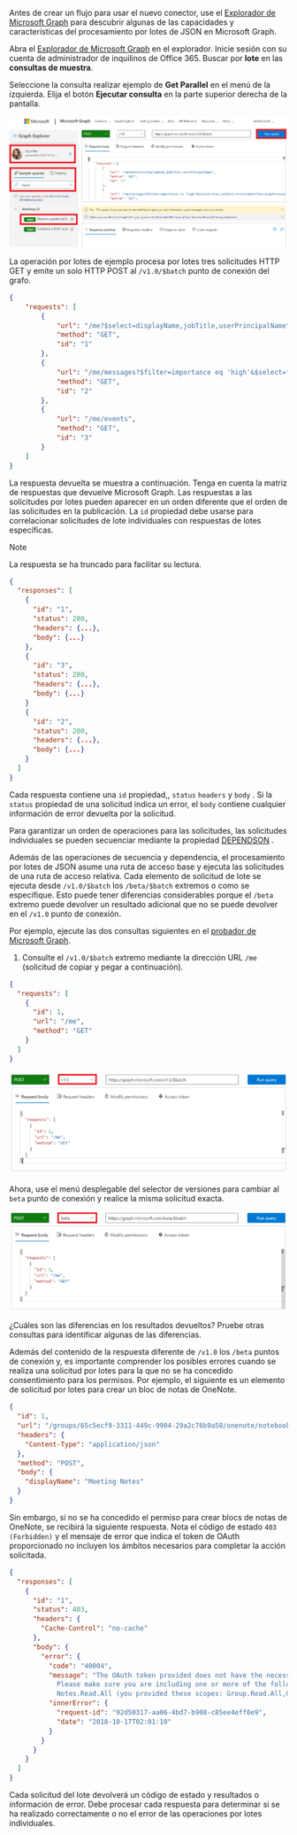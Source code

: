 <!-- markdownlint-disable MD002 MD041 -->

Antes de crear un flujo para usar el nuevo conector, use el [Explorador de Microsoft Graph](https://developer.microsoft.com/graph/graph-explorer) para descubrir algunas de las capacidades y características del procesamiento por lotes de JSON en Microsoft Graph.

Abra el [Explorador de Microsoft Graph](https://developer.microsoft.com/graph/graph-explorer) en el explorador. Inicie sesión con su cuenta de administrador de inquilinos de Office 365. Buscar por **lote** en las **consultas de muestra**.

Seleccione la consulta realizar ejemplo de **Get Parallel** en el menú de la izquierda. Elija el botón **Ejecutar consulta** en la parte superior derecha de la pantalla.

![Captura de pantalla de la pestaña consultas de ejemplo en el probador de Graph](./images/sample-queries.png)

La operación por lotes de ejemplo procesa por lotes tres solicitudes HTTP GET y emite un solo HTTP POST al `/v1.0/$batch` punto de conexión del grafo.

```json
{
    "requests": [
        {
            "url": "/me?$select=displayName,jobTitle,userPrincipalName",
            "method": "GET",
            "id": "1"
        },
        {
            "url": "/me/messages?$filter=importance eq 'high'&$select=from,subject,receivedDateTime,bodyPreview",
            "method": "GET",
            "id": "2"
        },
        {
            "url": "/me/events",
            "method": "GET",
            "id": "3"
        }
    ]
}
```

La respuesta devuelta se muestra a continuación. Tenga en cuenta la matriz de respuestas que devuelve Microsoft Graph. Las respuestas a las solicitudes por lotes pueden aparecer en un orden diferente que el orden de las solicitudes en la publicación. La `id` propiedad debe usarse para correlacionar solicitudes de lote individuales con respuestas de lotes específicas.

> [!NOTE]
> La respuesta se ha truncado para facilitar su lectura.

```json
{
  "responses": [
    {
      "id": "1",
      "status": 200,
      "headers": {...},
      "body": {...}
    },
    {
      "id": "3",
      "status": 200,
      "headers": {...},
      "body": {...}
    }
    {
      "id": "2",
      "status": 200,
      "headers": {...},
      "body": {...}
    }
  ]
}
```

Cada respuesta contiene una `id` propiedad,, `status` `headers` y `body` . Si la `status` propiedad de una solicitud indica un error, el `body` contiene cualquier información de error devuelta por la solicitud.

Para garantizar un orden de operaciones para las solicitudes, las solicitudes individuales se pueden secuenciar mediante la propiedad [DEPENDSON](https://docs.microsoft.com/graph/json-batching#sequencing-requests-with-the-dependson-property) .

Además de las operaciones de secuencia y dependencia, el procesamiento por lotes de JSON asume una ruta de acceso base y ejecuta las solicitudes de una ruta de acceso relativa. Cada elemento de solicitud de lote se ejecuta desde `/v1.0/$batch` los `/beta/$batch` extremos o como se especifique. Esto puede tener diferencias considerables porque el `/beta` extremo puede devolver un resultado adicional que no se puede devolver en el `/v1.0` punto de conexión.

Por ejemplo, ejecute las dos consultas siguientes en el [probador de Microsoft Graph](https://developer.microsoft.com/graph/graph-explorer).

1. Consulte el `/v1.0/$batch` extremo mediante la dirección URL `/me` (solicitud de copiar y pegar a continuación).

```json
{
  "requests": [
    {
      "id": 1,
      "url": "/me",
      "method": "GET"
    }
  ]
}
```

![Captura de pantalla de la consulta por lotes en el probador de Graph con v 1.0 seleccionado](./images/batch-v1.png)

Ahora, use el menú desplegable del selector de versiones para cambiar al `beta` punto de conexión y realice la misma solicitud exacta.

![gráfico-explorar-4](./images/batch-beta.png)

¿Cuáles son las diferencias en los resultados devueltos? Pruebe otras consultas para identificar algunas de las diferencias.

Además del contenido de la respuesta diferente de `/v1.0` los `/beta` puntos de conexión y, es importante comprender los posibles errores cuando se realiza una solicitud por lotes para la que no se ha concedido consentimiento para los permisos. Por ejemplo, el siguiente es un elemento de solicitud por lotes para crear un bloc de notas de OneNote.

```json
{
  "id": 1,
  "url": "/groups/65c5ecf9-3311-449c-9904-29a2c76b9a50/onenote/notebooks",
  "headers": {
    "Content-Type": "application/json"
  },
  "method": "POST",
  "body": {
    "displayName": "Meeting Notes"
  }
}
```

Sin embargo, si no se ha concedido el permiso para crear blocs de notas de OneNote, se recibirá la siguiente respuesta. Nota el código de estado `403 (Forbidden)` y el mensaje de error que indica el token de OAuth proporcionado no incluyen los ámbitos necesarios para completar la acción solicitada.

```json
{
  "responses": [
    {
      "id": "1",
      "status": 403,
      "headers": {
        "Cache-Control": "no-cache"
      },
      "body": {
        "error": {
          "code": "40004",
          "message": "The OAuth token provided does not have the necessary scopes to complete the request.
            Please make sure you are including one or more of the following scopes: Notes.ReadWrite.All,
            Notes.Read.All (you provided these scopes: Group.Read.All,Group.ReadWrite.All,User.Read,User.Read.All)",
          "innerError": {
            "request-id": "92d50317-aa06-4bd7-b908-c85ee4eff0e9",
            "date": "2018-10-17T02:01:10"
          }
        }
      }
    }
  ]
}
```

Cada solicitud del lote devolverá un código de estado y resultados o información de error. Debe procesar cada respuesta para determinar si se ha realizado correctamente o no el error de las operaciones por lotes individuales.
